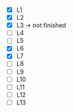 - [x] L1
- [x] L2
- [x] L3 &rarr; not finished
- [ ] L4
- [ ] L5
- [x] L6
- [x] L7
- [ ] L8
- [ ] L9
- [ ] L10
- [ ] L11
- [ ] L12
- [ ] L13

